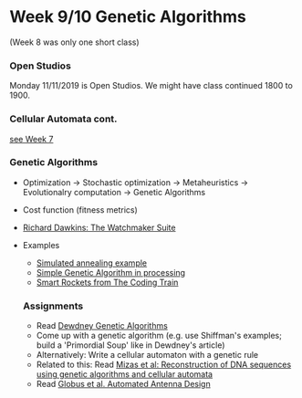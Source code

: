 # Week 9/10 Genetic Algorithms
(Week 8 was only one short class)

### Open Studios
Monday 11/11/2019 is Open Studios. We might have class continued 1800 to 1900.

### Cellular Automata cont.
[see Week 7](https://github.com/jbenno/nyuad_decoding_nature/tree/master/07)

### Genetic Algorithms
- Optimization -> Stochastic optimization -> Metaheuristics -> Evolutionalry computation -> Genetic Algorithms
- Cost function (fitness metrics)
- [Richard Dawkins: The Watchmaker Suite](http://watchmakersuite.sourceforge.net)

- Examples
  - [Simulated annealing example](https://editor.p5js.org/BIGfoot/sketches/6hot9Ssgm)
  - [Simple Genetic Algorithm in processing](http://shubhamkumar.live/blog/genetic-algorithm)
  - [Smart Rockets from The Coding Train](https://github.com/CodingTrain/website/tree/master/CodingChallenges/CC_029_SmartRockets/P5)
  
  ### Assignments
  - Read [Dewdney Genetic Algorithms](https://www.jstor.org/stable/24967834?seq=1#metadata_info_tab_contents)
  - Come up with a genetic algorithm (e.g. use Shiffman's examples; build a 'Primordial Soup' like in Dewdney's article)
  - Alternatively: Write a cellular automaton with a genetic rule
  - Related to this: Read [Mizas et al: Reconstruction of DNA sequences using genetic algorithms and cellular automata](https://www.sciencedirect.com/science/article/pii/S0303264707001815?via%3Dihub)
  - Read [Globus et al. Automated Antenna Design](http://alglobus.net/NASAwork/papers/Space2006Antenna.pdf)
  
